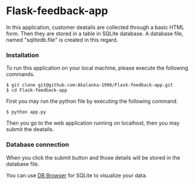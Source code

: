 # Flask-feedback-app

In this application, customer deatails are collected through a basic HTML form. Then they are stored in a table in SQLite database. A database file, named "sqlitedb.file" is created in this regard. 

### Installation

To run this application on your local machine, please execute the following commands.

```
$ git clone git@github.com:Akalanka-1996/Flask-feedback-app.git
$ cd Flask-feedback-app
```
First you may run the python file by executing the following command.

```
$ python app.py
```

Then you go to the web application running on localhost, then you may submit the deatails. 

### Database connection

When you click the submit button and those details will be stored in the database file.

You can use [DB Browser](https://sqlitebrowser.org/) for SQLite to visualize your data.
